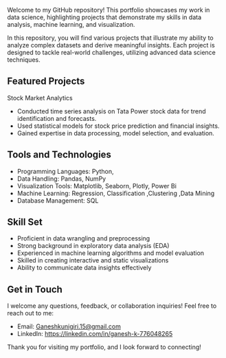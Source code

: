 Welcome to my GitHub repository! This portfolio showcases my work in data science, highlighting projects that demonstrate my skills in data analysis, machine learning, and visualization.

In this repository, you will find various projects that illustrate my ability to analyze complex datasets and derive meaningful insights. Each project is designed to tackle real-world challenges, utilizing advanced data science techniques.

## Featured Projects
Stock Market Analytics
- Conducted time series analysis on Tata Power stock data for trend identification and forecasts.
- Used statistical models for stock price prediction and financial insights.
- Gained expertise in data processing, model selection, and evaluation.

## Tools and Technologies 
- Programming Languages: Python,
- Data Handling: Pandas, NumPy
- Visualization Tools: Matplotlib, Seaborn, Plotly, Power Bi
- Machine Learning: Regression, Classification ,Clustering ,Data Mining
- Database Management: SQL

## Skill Set
- Proficient in data wrangling and preprocessing
- Strong background in exploratory data analysis (EDA)
- Experienced in machine learning algorithms and model evaluation
- Skilled in creating interactive and static visualizations
- Ability to communicate data insights effectively

## Get in Touch
I welcome any questions, feedback, or collaboration inquiries! Feel free to reach out to me:

- Email: Ganeshkunigiri.15@gmail.com
- LinkedIn: https://linkedin.com/in/ganesh-k-776048265

Thank you for visiting my portfolio, and I look forward to connecting!
